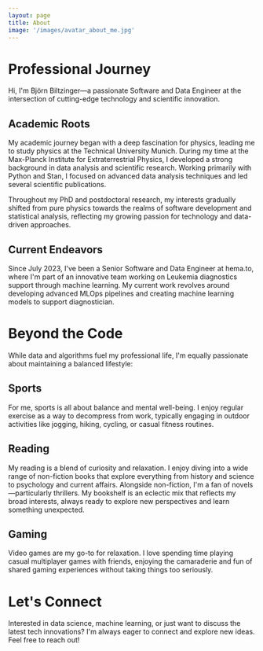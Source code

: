 ```yaml
---
layout: page
title: About
image: '/images/avatar_about_me.jpg'
---
```


# Professional Journey

Hi, I'm Björn Biltzinger—a passionate Software and Data Engineer at the intersection of cutting-edge technology and scientific innovation.

## Academic Roots

My academic journey began with a deep fascination for physics, leading me to study physics at the Technical University Munich. During my time at the Max-Planck Institute for Extraterrestrial Physics, I developed a strong background in data analysis and scientific research. Working primarily with Python and Stan, I focused on advanced data analysis techniques and led several scientific publications.

Throughout my PhD and postdoctoral research, my interests gradually shifted from pure physics towards the realms of software development and statistical analysis, reflecting my growing passion for technology and data-driven approaches.

## Current Endeavors

Since July 2023, I've been a Senior Software and Data Engineer at hema.to, where I'm part of an innovative team working on Leukemia diagnostics support through machine learning. My current work revolves around developing advanced MLOps pipelines and creating machine learning models to support diagnostician. 

# Beyond the Code

While data and algorithms fuel my professional life, I'm equally passionate about maintaining a balanced lifestyle:

## Sports
For me, sports is all about balance and mental well-being. I enjoy regular exercise as a way to decompress from work, typically engaging in outdoor activities like jogging, hiking, cycling, or casual fitness routines. 

## Reading
My reading is a blend of curiosity and relaxation. I enjoy diving into a wide range of non-fiction books that explore everything from history and science to psychology and current affairs. Alongside non-fiction, I'm a fan of novels—particularly thrillers. My bookshelf is an eclectic mix that reflects my broad interests, always ready to explore new perspectives and learn something unexpected.

## Gaming
Video games are my go-to for relaxation. I love spending time playing casual multiplayer games with friends, enjoying the camaraderie and fun of shared gaming experiences without taking things too seriously.

# Let's Connect

Interested in data science, machine learning, or just want to discuss the latest tech innovations? I'm always eager to connect and explore new ideas. Feel free to reach out!